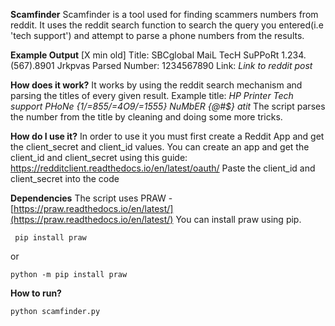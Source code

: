 **Scamfinder**
Scamfinder is a tool used for finding scammers numbers from reddit.
It uses the reddit search function to search the query you entered(i.e 'tech support') and attempt to parse a phone numbers from the results.

**Example Output**
[X min old]
Title: SBCglobal MaiL TecH SuPPoRt 1.234.(567).8901 Jrkpvas
Parsed Number: 1234567890
Link: _Link to reddit post_

**How does it work?**
It works by using the reddit search mechanism and parsing the titles of every given result.
Example title: _HP Printer Tech support PHoNe {1/=855/=4O9/=1555} NuMbER _{@#\$}_ atit_
The script parses the number from the title by cleaning and doing some more tricks.

**How do I use it?**
In order to use it you must first create a Reddit App and get the client_secret and client_id values.
You can create an app and get the client_id and client_secret using this guide:
https://redditclient.readthedocs.io/en/latest/oauth/
Paste the client_id and client_secret into the code

**Dependencies**
The script uses PRAW - [https://praw.readthedocs.io/en/latest/](https://praw.readthedocs.io/en/latest/)
You can install praw using pip.

     pip install praw

or

    python -m pip install praw

**How to run?**

    python scamfinder.py
